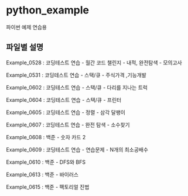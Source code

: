 # python_example
파이썬 예제 연습용
## 파일별 설명

Example_0528 : 코딩테스트 연습 - 월간 코드 챌린지 - 내적, 완전탐색 - 모의고사

Example_0531 :  코딩테스트 연습 - 스택/큐 -  주식가격 ,기능개발

Example_0602 : 코딩테스트 연습 - 스택/큐 - 다리를 지나는 트럭

Example_0604 : 코딩테스트 연습 - 스택/큐 - 프린터

Example_0605 : 코딩테스트 연습 - 정렬 - 삼각 달팽이

Example_0607 : 코딩테스트 연습 - 완전 탐색 - 소수찾기

Example_0608 : 백준 - 숫자 카드 2

Example_0609 : 코딩테스트 연습 - 연습문제 - N개의 최소공배수

Example_0610 : 백준 - DFS와 BFS

Example_0613 : 백준 - 바이러스

Example_0615 : 백준 - 팩토리얼 진법
